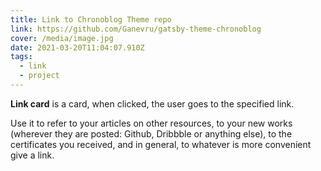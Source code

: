 ```yaml
---
title: Link to Chronoblog Theme repo
link: https://github.com/Ganevru/gatsby-theme-chronoblog
cover: /media/image.jpg
date: 2021-03-20T11:04:07.910Z
tags:
  - link
  - project
---
```

**Link card** is a card, when clicked, the user goes to the specified link.

Use it to refer to your articles on other resources, to your new works (wherever they are posted: Github, Dribbble or anything else), to the certificates you received, and in general, to whatever is more convenient give a link.